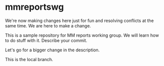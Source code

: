 # mmreportswg

We're now making changes here just for fun and resolving conflicts at the same time. We are here to make a change.

This is a sample repository for MM reports working group. We will learn how to do stuff with it. Describe your commit.

Let's go for a bigger change in the description.

This is the local branch.
